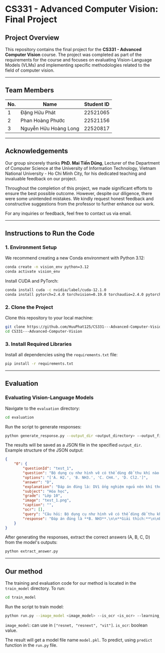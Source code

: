 
# CS331 - Advanced Computer Vision: Final Project

## Project Overview
This repository contains the final project for the **CS331 - Advanced Computer Vision** course. The project was completed as part of the requirements for the course and focuses on evaluating Vision-Language Models (VLMs) and implementing specific methodologies related to the field of computer vision.

---

## Team Members
| No. | Name                   | Student ID |
| --- | ---------------------- | ---------- |
| 1   | Đặng Hữu Phát         | 22521065   |
| 2   | Phan Hoàng Phước      | 22521156   |
| 3   | Nguyễn Hữu Hoàng Long | 22520817  |

---

## Acknowledgements
Our group sincerely thanks **PhD. Mai Tiến Dũng**, Lecturer of the Department of Computer Science at the University of Information Technology, Vietnam National University - Ho Chi Minh City, for his dedicated teaching and invaluable feedback on our project.

Throughout the completion of this project, we made significant efforts to ensure the best possible outcome. However, despite our diligence, there were some unintended mistakes. We kindly request honest feedback and constructive suggestions from the professor to further enhance our work. 

For any inquiries or feedback, feel free to contact us via email.

---

## Instructions to Run the Code

### 1. Environment Setup
We recommend creating a new Conda environment with Python 3.12:
```bash
conda create -n vision_env python=3.12
conda activate vision_env
```

Install CUDA and PyTorch:
```bash
conda install cuda -c nvidia/label/cuda-12.1.0
conda install pytorch=2.4.0 torchvision=0.19.0 torchaudio=2.4.0 pytorch-cuda=12.1 -c pytorch -c nvidia
```

### 2. Clone the Project
Clone this repository to your local machine:
```bash
git clone https://github.com/HuuPhat125/CS331---Advanced-Computer-Vision.git
cd CS331---Advanced-Computer-Vision
```

### 3. Install Required Libraries
Install all dependencies using the `requirements.txt` file:
```bash
pip install -r requirements.txt
```

---

## Evaluation

### Evaluating Vision-Language Models
Navigate to the `evaluation` directory:
```bash
cd evaluation
```

Run the script to generate responses:
```bash
python generate_response.py --output_dir <output_directory> --output_file <output_file_name> --model <model_name> --batch_size <batch_size>
```

The results will be saved as a JSON file in the specified `output_dir`. Example structure of the JSON output:
```json
{
    "0": {
        "questionId": "test_1",
        "question": "Bộ dụng cụ như hình vẽ có thể dùng để thu khí nào sau đây ? <image_1>",
        "options": "['A. H2.', 'B. NH3.', 'C. CH4.', 'D. Cl2.']",
        "answer": "D",
        "explanation": "Đáp án đúng là: DVì ống nghiệm ngửa nên khí thu được nặng hơn không khí→ chọn Cl2",
        "subject": "Hóa học",
        "grade": "Lớp 10",
        "image": "test_1.png",
        "caption": "",
        "ocr": [],
        "query": "Câu hỏi: Bộ dụng cụ như hình vẽ có thể dùng để thu khí nào sau đây ? <image_1>\nCác lựa chọn:\nA. H2.\nB. NH3.\nC. CH4.\nD. Cl2.\nDựa vào nội dung câu hỏi và nội dung trong bức ảnh hãy chọn đáp án đúng và giải thích bằng Tiếng Việt",
        "response": "Đáp án đúng là **B. NH3**.\n\n**Giải thích:**\n\nBộ dụng cụ như hình vẽ là phương pháp thu khí bằng cách đẩy không khí. Ống nghiệm được úp ngược xuống, chứng tỏ khí thu được nhẹ hơn không khí. Trong các khí đã cho, chỉ có NH3 là khí nhẹ hơn không khí.\n\nCác khí còn lại:\n\n* H2: Nhẹ hơn không khí nhưng phải thu bằng cách đẩy nước vì nó tan trong nước.\n* CH4: Nhẹ hơn không khí nhưng phải thu bằng cách đẩy nước vì nó tan trong nước.\n* Cl2: Nặng hơn không khí nên không thể thu bằng cách đẩy không khí.\n\nVậy đáp án đúng là B. NH3."
    }
}
```

After generating the responses, extract the correct answers (A, B, C, D) from the model's outputs:
```bash
python extract_answer.py
```

---

## Our method
The training and evaluation code for our method is located in the `train_model` directory. To run:
```bash
cd train_model
```

Run the script to train model:
```bash
python run.py --image_model <image_model> --is_ocr <is_ocr> --learning_rate <learning_rate> --num_epochs <num_epochs>
```

```image_model```: can use in ```["resnet, "resnext", "vit"]```.
```is_ocr```: boolean value.

The result will get a model file name ```model.pkl```. To predict, using ```predict``` function in the ```run.py``` file.
